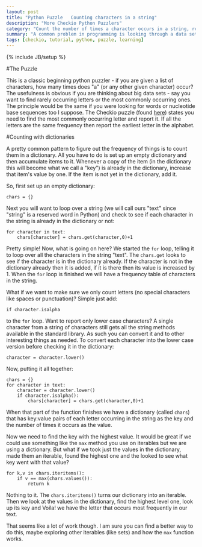 ```yaml
---
layout: post
title: "Python Puzzle   Counting characters in a string"
description: "More Checkio Python Puzzlers"
category: "Count the number of times a character occurs in a string, return the most frequently occurring character"
summary: "A common problem in programming is looking through a data set and enumerating the data.  How many times does the letter "a" occur?  This Python Puzzler introduces a common pattern for solving this sort of problem."
tags: [checkio, tutorial, python, puzzle, learning]
---
```

{% include JB/setup %}

#The Puzzle

This is a classic beginning python puzzler - if you are given a list of characters, how many times does "a" (or any other given character) occur?  The usefulness is obvious if you are thinking about big data sets - say you want to find rarely occurring letters or the most commonly occurring ones.  The principle would be the same if you were looking for words or nucleotide base sequences too I suppose.  The Checkio puzzle (found [here](http://www.checkio.org/mission/most-wanted-letter/)) states you need to find the most commonly occurring letter and report it.  If all the letters are the same frequency then report the earliest letter in the alphabet.

#Counting with dictionaries

A pretty common pattern to figure out the frequency of things is to count them in a dictionary.  All you have to do is set up an empty dictionary and then accumulate items to it.  Whenever a copy of the item (in the dictionary this will become what we call a "key") is already in the dictionary, increase that item's value by one.  If the item is not yet in the dictionary, add it.

So, first set up an empty dictionary:

    chars = {}

Next you will want to loop over a string (we will call ours "text" since "string" is a reserved word in Python) and check to see if each character in the string is already in the dictionary or not:

    for character in text:
        chars[character] = chars.get(character,0)+1

Pretty simple!  Now, what is going on here?  We started the `for` loop, telling it to loop over all the characters in the string "text".  The `chars.get` looks to see if the character is in the dictionary already. If the character is not in the dictionary already then it is added, if it is there then its value is increased by 1.  When the `for` loop is finished we will have a frequency table of characters in the string.

What if we want to make sure we only count letters (no special characters like spaces or punctuation)?  Simple just add:

    if character.isalpha

to the `for` loop.  Want to report only lower case characters?  A single character from a string of characters still gets all the string methods available in the standard library.  As such you can convert it and to other interesting things as needed.  To convert each character into the lower case version  before checking it in the dictionary:

    character = character.lower()

Now, putting it all together:

    chars = {}
    for character in text:
        character = character.lower()
        if character.isalpha():
            chars[character] = chars.get(character,0)+1

When that part of the function finishes we have a dictionary (called `chars`) that has key:value pairs of each letter occurring in the string as the key and the number of times it occurs as the value.

Now we need to find the key with the highest value.  It would be great if we could use something like the `max` method you use on iterables but we are using a dictionary. But what if we took just the values in the dictionary, made them an iterable, found the highest one and the looked to see what key went with that value?

    for k,v in chars.iteritems():
        if v == max(chars.values()):
            return k

Nothing to it.  The `chars.iteritems()` turns our dictionary into an iterable.  Then we look at the values in the dictionary, find the highest level one, look up its key and Voila! we have the letter that occurs most frequently in our text.

That seems like a lot of work though.  I am sure you can find a better way to do this, maybe exploring other iterables (like sets) and how the `max` function works.
